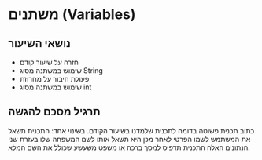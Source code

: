 # משתנים (Variables)

## נושאי השיעור

- חזרה על שיעור קודם
- שימוש במשתנה מסוג String
- פעולת חיבור על מחרוזת
- שימוש במשתנה מסוג int

## תרגיל מסכם להגשה

כתוב תכנית פשוטה בדומה לתכנית שלמדנו בשיעור הקודם. 
בשינוי אחד:
התכנית תשאל את המשתמש לשמו הפרטי
לאחר מכן היא תשאל אותו לשם המשפחה שלו
בעזרת שני הנתונים האלה התכנית תדפיס למסך ברכה או משפט משעשע שכולל את השם המלא.